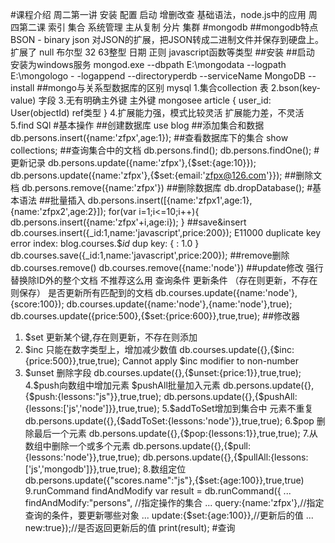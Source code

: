 #课程介绍
周二第一讲 安装 配置 启动 增删改查 基础语法，node.js中的应用
周四第二课 索引 集合 系统管理 主从复制 分片 集群
#mongodb
##mongodb特点
BSON - binary json
对JSON的扩展，把JSON转成二进制文件并保存到硬盘上。
扩展了 null 布尔型 32 63整型 日期 正则 javascript函数等类型
##安装
##启动
安装为windows服务
mongod.exe --dbpath E:\mongodata --logpath E:\mongologo -
-logappend --directoryperdb --serviceName MongoDB --install
##mongo与关系型数据库的区别 mysql
1.集合collection  表
2.bson(key-value)  字段
3.无有明确主外键      主外键
mongosee
article {
  user_id: User(objectId) ref类型
}
4.扩展能力强，模式比较灵活   扩展能力差，不灵活
5.find                     SQl
#基本操作
##创建数据库
use blog
##添加集合和数据
db.persons.insert({name:'zfpx',age:1});
##查看数据库下的集合
show collections;
##查询集合中的文档
db.persons.find(); db.persons.findOne();
#更新记录
db.persons.update({name:'zfpx'},{$set:{age:10}});
db.persons.update({name:'zfpx'},{$set:{email:'zfpx@126.com'}});
##删除文档
db.persons.remove({name:'zfpx'})
##删除数据库
db.dropDatabase();
#基本语法
##批量插入
db.persons.insert([{name:'zfpx1',age:1},{name:'zfpx2',age:2}]);
for(var i=1;i<=10;i++){ db.persons.insert({name:'zfpx'+i,age:i}); }
##save&insert
db.courses.insert({_id:1,name:'javascript',price:200});
E11000 duplicate key error index: blog.courses.$_id_  dup key: { : 1.0 }
db.courses.save({_id:1,name:'javascript',price:200});
##remove删除
db.courses.remove()
db.courses.remove({name:'node'})
##update修改
强行替换除ID外的整个文档 不推荐这么用
查询条件 更新条件 （存在则更新，不存在则保存） 是否更新所有匹配到的文档
db.courses.update({name:'node'},{score:100});
db.courses.update({name:'node'},{name:'node'},true);
db.courses.update({price:500},{$set:{price:600}},true,true);
##修改器
1. $set 更新某个键,存在则更新，不存在则添加
2. $inc 只能在数字类型上，增加减少数值
db.courses.update({},{$inc:{price:500}},true,true);
Cannot apply $inc modifier to non-number
3. $unset 删除字段
db.courses.update({},{$unset:{price:1}},true,true);
4.$push向数组中增加元素 $pushAll批量加入元素
db.persons.update({},{$push:{lessons:"js"}},true,true);
db.persons.update({},{$pushAll:{lessons:['js','node']}},true,true);
5.$addToSet增加到集合中 元素不重复
db.persons.update({},{$addToSet:{lessons:'node'}},true,true);
6.$pop 删除最后一个元素
db.persons.update({},{$pop:{lessons:1}},true,true);
7.从数组中删除一个或多个元素
db.persons.update({},{$pull:{lessons:'node'}},true,true);
db.persons.update({},{$pullAll:{lessons:['js','mongodb']}},true,true);
8.数组定位
db.persons.update({"scores.name":"js"},{$set:{age:100}},true,true)
9.runCommand findAndModify
var result = db.runCommand({
... findAndModify:"persons", //指定操作的集合
... query:{name:'zfpx'},//指定查询的条件，要更新哪些对象
... update:{$set:{age:100}},//更新后的值
... new:true});//是否返回更新后的值
print(result);
#查询










